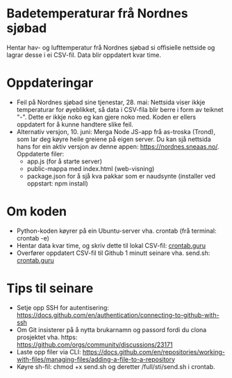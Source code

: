 # Badetemperaturar frå Nordnes sjøbad
Hentar hav- og lufttemperatur frå Nordnes sjøbad si offisielle nettside og lagrar desse i ei CSV-fil. Data blir oppdatert kvar time.

# Oppdateringar
- Feil på Nordnes sjøbad sine tjenestar, 28. mai: Nettsida viser ikkje temperaturar for øyeblikket, så data i CSV-fila blir berre i form av teiknet "-". Dette er ikkje noko eg kan gjere noko med. Koden er ellers oppdatert for å kunne handtere slike feil.
- Alternativ versjon, 10. juni: Merga Node JS-app frå as-troska (Trond), som lar deg køyre heile greiene på eigen server. Du kan sjå nettsida hans for ein aktiv versjon av denne appen: https://nordnes.sneaas.no/. Oppdaterte filer:
  - app.js (for å starte server)
  - public-mappa med index.html (web-visning)
  - package.json for å sjå kva pakkar som er naudsynte (installer ved oppstart: npm install)

# Om koden
- Python-koden køyrer på ein Ubuntu-server vha. crontab (frå terminal: crontab -e)
- Hentar data kvar time, og skriv dette til lokal CSV-fil: [crontab.guru](https://crontab.guru/#0_*_*_*_*)
- Overfører oppdatert CSV-fil til Github 1 minutt seinare vha. send.sh: [crontab.guru](https://crontab.guru/#1_*_*_*_*)

# Tips til seinare
- Setje opp SSH for autentisering: https://docs.github.com/en/authentication/connecting-to-github-with-ssh
- Om Git insisterer på å nytta brukarnamn og passord fordi du clona prosjektet vha. https: https://github.com/orgs/community/discussions/23171
- Laste opp filer via CLI: https://docs.github.com/en/repositories/working-with-files/managing-files/adding-a-file-to-a-repository
- Køyre sh-fil: chmod +x send.sh og deretter /full/sti/send.sh i crontab.
